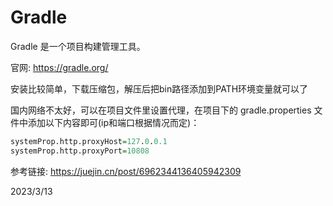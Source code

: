 # Gradle

Gradle 是一个项目构建管理工具。  

官网: https://gradle.org/  

安装比较简单，下载压缩包，解压后把bin路径添加到PATH环境变量就可以了  

国内网络不太好，可以在项目文件里设置代理，在项目下的 gradle.properties 文件中添加以下内容即可(ip和端口根据情况而定)：  
```r
systemProp.http.proxyHost=127.0.0.1
systemProp.http.proxyPort=10808
```


参考链接: https://juejin.cn/post/6962344136405942309  


2023/3/13  
